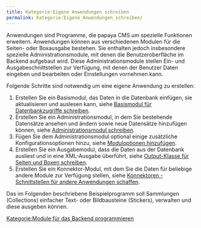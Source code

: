```yaml
---
title: Kategorie:Eigene Anwendungen schreiben
permalink: Kategorie:Eigene_Anwendungen_schreiben/
---
```


Anwendungen sind Programme, die papaya CMS um spezielle Funktionen erweitern. Anwendungen können aus verschiedenen Modulen für die Seiten- oder Boxausgabe bestehen. Sie enthalten jedoch insbesondere spezielle Administrationsmodule, mit denen die Benutzeroberfläche im Backend aufgebaut wird. Diese Administrationsmodule stellen Ein- und Ausgabeschnittstellen zur Verfügung, mit denen der Benutzer Daten eingeben und bearbeiten oder Einstellungen vornehmen kann.

Folgende Schritte sind notwendig um eine eigene Anwendung zu erstellen:

1.  Erstellen Sie ein Basismodul, das Daten in die Datenbank einfügen, sie aktualisieren und auslesen kann, siehe [Basismodul für Datenbankzugriffe schreiben](/Basismodul_für_Datenbankzugriffe_schreiben ).
2.  Erstellen Sie ein Administrationsmodul, in dem Sie bestehende Datensätze ansehen und ändern sowie neue Datensätze hinzufügen können, siehe [Administrationsmodul schreiben](/Administrationsmodul_schreiben ).
3.  Fügen Sie dem Administrationsmodul optional einige zusätzliche Konfigurationsoptionen hinzu, siehe [Moduloptionen hinzufügen](/Moduloptionen_hinzufügen ).
4.  Erstellen Sie ein Ausgabemodul, dass die Daten aus der Datenbank ausliest und in eine XML-Ausgabe überführt, siehe [Output-Klasse für Seiten und Boxen schreiben](/Output-Klasse_für_Seiten_und_Boxen_schreiben ).
5.  Erstellen Sie ein Konnektor-Modul, mit dem Sie die Daten für beliebige andere Module zur Verfügung stellen, siehe [Konnektoren - Schnittstellen für andere Anwendungen schaffen](/Konnektoren_-_Schnittstellen_für_andere_Anwendungen_schaffen ).

Das im Folgenden beschriebene Beispielprogramm soll Sammlungen (Collections) einfacher Text- oder Bildbausteine (Stickers), verwalten und diese ausgeben können.

[Kategorie:Module für das Backend programmieren](export_de/Kategorie:Module_für_das_Backend_programmieren )